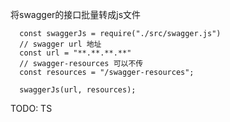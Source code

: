 将swagger的接口批量转成js文件

```
  const swaggerJs = require("./src/swagger.js")
  // swagger url 地址
  const url = "**.**.**.**"
  // swagger-resources 可以不传
  const resources = "/swagger-resources";

  swaggerJs(url, resources);
```
TODO: TS
